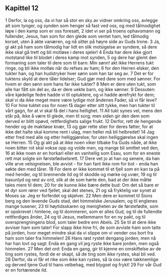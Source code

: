 ## Kapittel 12

1 Derfor, la og oss, da vi har så stor en sky av vidner omkring oss, avlegge alt som tynger, og synden som henger så fast ved oss, og med tålmodighet løpe i den kamp som er oss foresatt,
2 idet vi ser på troens ophavsmann og fullender, Jesus, han som for den glede som ventet ham, led tålmodig korset, uten å akte vanæren, og nå sitter på høyre side av Guds trone.
3 Ja, gi akt på ham som tålmodig har lidt en slik motsigelse av syndere, så dere ikke skal gå trett og bli motløse i deres sjeler!
4 Enda har dere ikke gjort motstand like til blodet i deres kamp mot synden,
5 og dere har glemt den formaning som taler til dere som til barn: Min sønn! akt ikke Herrens tukt ringe, og bli ikke motløs når du refses av ham;
6 for den Herren elsker, den tukter han, og han hudstryker hver sønn som han tar seg av.
7 Det er for tuktens skyld at dere tåler lidelser; Gud gjør med dere som med sønner. For hvem er den sønn som hans far ikke tukter?
8 Men er dere uten tukt, som alle har fått sin del av, da er dere uekte barn, og ikke sønner.
9 Dessuten: våre kjødelige fedre hadde vi til optuktere, og vi hadde ærefrykt for dem; skal vi da ikke meget mere være lydige mot åndenes Fader, så vi får leve?
10 For hine tuktet oss for noen få dager etter sitt tykke, men han tukter til vårt gagn, for at vi skal få del i hans hellighet.
11 All tukt synes vel, mens den står på, ikke å være til glede, men til sorg; men siden gir den dem som derved er blitt opøvd, rettferdighets salige frukt.
12 Derfor, rett de hengende hender og de maktløse knær,
13 og gjør rette stier for deres føtter, for at ikke det halte skal komme rent i ulag, men heller må bli helbredet!
14 Jag etter fred med alle og etter helliggjørelse; for uten helliggjørelse skal ingen se Herren.
15 Og gi akt på at ikke noen viker tilbake fra Guds nåde, at ikke noen bitter rot skal vokse opp og volde men, og mange bli smittet ved den,
16 at ikke noen er en horkarl eller en vanhellig som Esau, som for en eneste rett mat solgte sin førstefødselsrett.
17 Dere vet jo at han og senere, da han ville arve velsignelsen, ble avvist - for han fant ikke rom for bot - enda han søkte den med tårer.
18 For dere er ikke kommet til et fjell som en kan ta på med hender, og til brennende ild og til skodde og mørke og uvær,
19 og til basunlyd og røst av ord, slik at de som hørte den, bad at der ikke måtte tales mere til dem;
20 for de kunne ikke bære dette bud: Om det så bare er et dyr som rører ved fjellet, skal det stenes,
21 og så fryktelig var synet at Moses sa: Jeg er forferdet og skjelver.
22 Men dere er kommet til Sions berg og den levende Guds stad, det himmelske Jerusalem, og til englenes mange tusener,
23 til høytidsskaren og menigheten av de førstefødte, som er opskrevet i himlene, og til dommeren, som er alles Gud, og til de fullendte rettferdiges ånder,
24 og til Jesus, mellemmann for en ny pakt, og til oversprengningens blod, som taler bedre enn Abels.
25 Se til at dere ikke avviser ham som taler! For slapp ikke hine fri, de som avviste ham som talte på jorden, hvor meget mindre skal da vi slippe om vi vender oss bort fra ham som taler fra himmelen!
26 Hans røst rystet dengang jorden; men nå har han lovt og sagt: Enda en gang vil jeg ryste ikke bare jorden, men også himmelen.
27 Men det ord: Enda en gang, gir til kjenne en omskiftelse av de ting som rystes, fordi de er skapt, så de ting som ikke rystes, skal bli ved.
28 Derfor, da vi får et rike som ikke kan rystes, så la oss være takknemlige og derved tjene Gud til hans velbehag, med blygsel og frykt!
29 For vår Gud er en fortærende ild.
